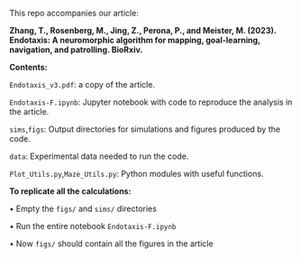 This repo accompanies our article:

**Zhang, T., Rosenberg, M., Jing, Z., Perona, P., and Meister, M. (2023). Endotaxis: A neuromorphic algorithm for mapping, goal-learning, navigation, and patrolling. BioRxiv.**

**Contents:**

`Endotaxis_v3.pdf`: a copy of the article.

`Endotaxis-F.ipynb`: Jupyter notebook with code to reproduce the analysis in the article.

`sims`,`figs`: Output directories for simulations and figures produced by the code.

`data`: Experimental data needed to run the code.

`Plot_Utils.py`,`Maze_Utils.py`: Python modules with useful functions.

**To replicate all the calculations:**

• Empty the `figs/` and `sims/` directories

• Run the entire notebook `Endotaxis-F.ipynb`

• Now `figs/` should contain all the figures in the article

 

